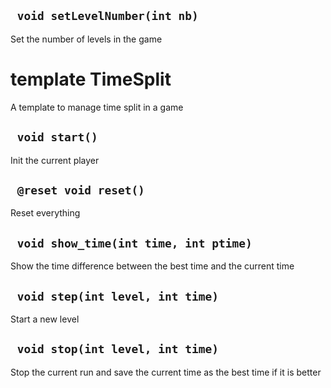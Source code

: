 ## ` void setLevelNumber(int nb)`
Set the number of levels in the game

# template TimeSplit
A template to manage time split in a game

## ` void start()`
Init the current player

## ` @reset void reset()`
Reset everything

## ` void show_time(int time, int ptime)`
Show the time difference between the best time and the current time

## ` void step(int level, int time)`
Start a new level

## ` void stop(int level, int time)`
Stop the current run and save the current time as the best time if it is better




